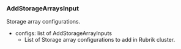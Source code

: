 ### AddStorageArraysInput
Storage array configurations.

- configs: list of AddStorageArrayInputs
  - List of Storage array configurations to add in Rubrik cluster.

